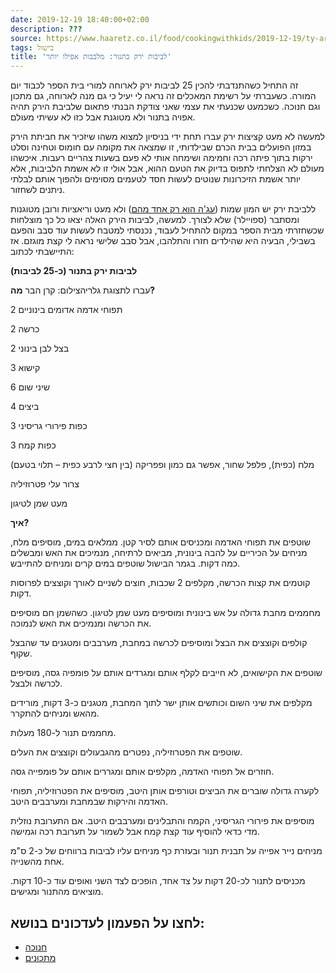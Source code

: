 ```yaml
---
date: 2019-12-19 18:40:00+02:00
description: ???
source: https://www.haaretz.co.il/food/cookingwithkids/2019-12-19/ty-article/0000017f-f8da-ddde-abff-fcff0d2b0000
tags: בישול
title: 'לביבות ירק בתנור: מלבבות אפילו יותר'
---
```


זה התחיל כשהתנדבתי להכין 25 לביבות ירק לארוחה למורי בית הספר לכבוד יום המורה. כשעברתי על רשימת המאכלים זה נראה לי יעיל כי גם מנה לארוחה, גם מתכון וגם חנוכה. כשכמעט שכנעתי את עצמי שאני צודקת הבנתי פתאום שלביבת הירק תהיה אפויה בתנור ולא מטוגנת אבל כזו לא עשיתי מעולם. 

למעשה לא מעט קציצות ירק עברו תחת ידי בניסיון למצוא משהו שיזכיר את חביתת הירק במזון הפועלים בבית הכרם שבילדותי, זו שמצאה את מקומה עם חומוס וטחינה וסלט ירקות בתוך פיתה רכה וחמימה ושימחה אותי לא פעם בשעות צהריים רעבות. איכשהו מעולם לא הצלחתי לתפוס בדיוק את הטעם ההוא, אבל אולי זו לא אשמת הלביבות, אלא יותר אשמת הזיכרונות שנוטים לעשות חסד לטעמים מסוימים ולהפוך אותם לבלתי ניתנים לשחזור. 

ללביבת ירק יש המון שמות ([עג'ה הוא רק אחד מהם](/food/recipes/2016-07-11/ty-article-recipe/0000017f-e9e6-d639-af7f-e9f751640000)) ולא מעט וריאציות ורובן מטוגנות ומסתבר (ספויילר) שלא לצורך. למעשה, לביבות הירק האלה יצאו כל כך מוצלחות שכשחזרתי מבית הספר במקום להתחיל לעבוד, נכנסתי למטבח לעשות עוד סבב והפעם בשבילי, הבעיה היא שהילדים חזרו והתלהבו, אבל סבב שלישי נראה לי קצת מוגזם. אז התיישבתי לכתוב: 

**לביבות ירק בתנור (כ-25 לביבות)** 

 עברו לתצוגת גלריהצילום: קרן הבר **מה?** 

2 תפוחי אדמה אדומים בינוניים 

2 כרשה 

2 בצל לבן בינוני 

3 קישוא 

6 שיני שום 

4 ביצים 

3 כפות פירורי גריסיני 

3 כפות קמח 

מלח (כפית), פלפל שחור, אפשר גם כמון ופפריקה (בין חצי לרבע כפית – תלוי בטעם) 

צרור עלי פטרוזיליה 

מעט שמן לטיגון 

**איך?** 

שוטפים את תפוחי האדמה ומכניסים אותם לסיר קטן. ממלאים במים, מוסיפים מלח, מניחים על הכיריים על להבה בינונית, מביאים לרתיחה, מנמיכים את האש ומבשלים כמה דקות. בגמר הבישול שוטפים במים קרים ומניחים להתייבש. 

קוטמים את קצות הכרשה, מקלפים 2 שכבות, חוצים לשניים לאורך וקוצצים לפרוסות דקות. 

מחממים מחבת גדולה על אש בינונית ומוסיפים מעט שמן לטיגון. כשהשמן חם מוסיפים את הכרשה ומנמיכים את האש לנמוכה. 

קולפים וקוצצים את הבצל ומוסיפים לכרשה במחבת, מערבבים ומטגנים עד שהבצל שקוף. 

שוטפים את הקישואים, לא חייבים לקלף אותם ומגרדים אותם על פומפיה גסה, מוסיפים לכרשה ולבצל. 

מקלפים את שיני השום וכותשים אותן ישר לתוך המחבת, מטגנים כ-3 דקות, מורידים מהאש ומניחים להתקרר. 

מחממים תנור ל-180 מעלות. 

שוטפים את הפטרוזיליה, נפטרים מהגבעולים וקוצצים את העלים. 

חוזרים אל תפוחי האדמה, מקלפים אותם ומגררים אותם על פומפייה גסה. 

לקערה גדולה שוברים את הביצים וטורפים אותן היטב, מוסיפים את הפטרוזיליה, תפוחי האדמה והירקות שבמחבת ומערבבים היטב. 

מוסיפים את פירורי הגריסיני, הקמח והתבלינים ומערבבים היטב. אם התערובת נוזלית מדי כדאי להוסיף עוד קצת קמח אבל לשמור על תערובת רכה וגמישה. 

מניחים נייר אפייה על תבנית תנור ובעזרת כף מניחים עליו לביבות ברווחים של כ-2 ס"מ אחת מהשנייה. 

מכניסים לתנור לכ-20 דקות על צד אחד, הופכים לצד השני ואופים עוד כ-10 דקות. מוציאים מהתנור ומגישים.

לחצו על הפעמון לעדכונים בנושא:
------------------------------

* [חנוכה](/ty-tag/hanukkah-0000017f-da2a-d938-a17f-fe2a3bc60000)
* [מתכונים](/ty-tag/recipes-0000017f-da28-dea8-a77f-de6a4ba50000)